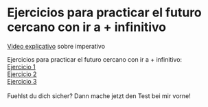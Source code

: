 # Ejercicios para practicar el futuro cercano con ir a + infinitivo

<a href="https://sh.edupool.de/search?func=playlist&standort=IQSH&list=3881">Video explicativo</a> sobre imperativo <br>

Ejercicios para practicar el futuro cercano con ir a + infinitivo:
<br>
<a href="https://h5p.org/node/519184">Ejercicio 1</a> <br>
<a href="https://h5p.org/node/519217">Ejercicio 2</a> <br>
<a href="https://h5p.org/node/519227">Ejercicio 3</a> <br>
<br>
Fuehlst du dich sicher? Dann mache jetzt den Test bei mir vorne!
